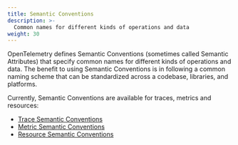 ```yaml
---
title: Semantic Conventions
description: >-
  Common names for different kinds of operations and data
weight: 30
---
```


OpenTelemetry defines Semantic Conventions (sometimes called Semantic Attributes)
that specify common names for different kinds of operations and data. The benefit
to using Semantic Conventions is in following a common naming scheme that can be
standardized across a codebase, libraries, and platforms.

Currently, Semantic Conventions are available for traces, metrics and resources:

* [Trace Semantic Conventions](/docs/reference/specification/trace/semantic_conventions/)
* [Metric Semantic Conventions](/docs/reference/specification/metrics/semantic_conventions/)
* [Resource Semantic Conventions](/docs/reference/specification/resource/semantic_conventions/)